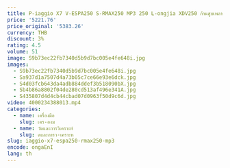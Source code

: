 ```yaml
---
title: P-iaggio X7 V-ESPA250 S-RMAX250 MP3 250 L-ongjia XDV250 ก้านสูบเพลาข้อเหวี่ยง
price: '5221.76'
price_original: '5383.26'
currency: THB
discount: 3%
rating: 4.5
volume: 51
image: S9b73ec22fb7340d5b9d7bc005e4fe648i.jpg
images:
  - S9b73ec22fb7340d5b9d7bc005e4fe648i.jpg
  - Sa937d1a7507d4a73b05c7ce66e93e6dck.jpg
  - S4d03fcb643da4adb884ddef3b518090bX.jpg
  - Sb4b86a8802f04de280cd513af496e341A.jpg
  - S435807d4d4cb44cbad07d0963f50d9c6d.jpg
video: 4000234388013.mp4
categories:
  - name: เครื่องมือ
    slug: เคร-องม
  - name: วัดและการวิเคราะห์
    slug: ดและการว-เคราะห
slug: iaggio-x7-espa250-rmax250-mp3
encode: ongaEnI
lang: th
---
```

  